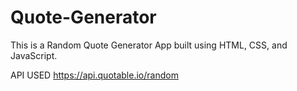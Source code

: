 # Quote-Generator
This is a Random Quote Generator App built using HTML, CSS, and JavaScript.

API USED
https://api.quotable.io/random

